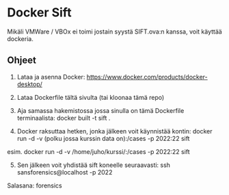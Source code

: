 # Docker Sift

Mikäli VMWare / VBOx ei toimi jostain syystä SIFT.ova:n kanssa, voit käyttää dockeria.

## Ohjeet

1. Lataa ja asenna Docker: https://www.docker.com/products/docker-desktop/

2. Lataa Dockerfile tältä sivulta (tai kloonaa tämä repo)

3. Aja samassa hakemistossa jossa sinulla on tämä Dockerfile terminaalista:
docker built -t sift .

4. Docker raksuttaa hetken, jonka jälkeen voit käynnistää kontin: 
docker run -d -v (polku jossa kurssin data on):/cases -p 2022:22 sift

esim.
docker run -d -v /home/juho/kurssi/:/cases -p 2022:22 sift

5. Sen jälkeen voit yhdistää sift koneelle seuraavasti:
ssh sansforensics@localhost -p 2022

Salasana: forensics